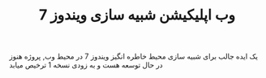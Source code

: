 ---
file: personal.md
title: وب اپلیکیشن شبیه سازی ویندوز 7
body: یک ایده جالب برای شبیه سازی محیط خاطره انگیز ویندوز 7 در محیط وب, پروژه هنوز در حال توسعه هست و به زودی نسخه 1 ترخیص میابد  
tags: Svelte.js CSS HTML 
url: https://win7.alirezamirzadeh.ir
image: protfolio.jpg
github: https://github.com/alirezamirzadeh/Win7
---